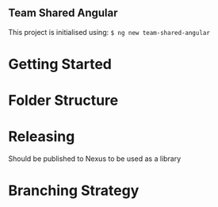 Team Shared Angular
---

This project is initialised using: `$ ng new team-shared-angular`

# Getting Started

# Folder Structure

# Releasing
Should be published to Nexus to be used as a library

# Branching Strategy
